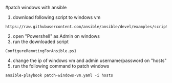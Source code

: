 #patch windows with ansible
1. download following script to windows vm
```
https://raw.githubusercontent.com/ansible/ansible/devel/examples/scripts/ConfigureRemotingForAnsible.ps1
```
2. open "Powershell" as Admin on windows
3. run the downloaded script
```
ConfigureRemotingForAnsible.ps1
```
4. change the ip of windows vm and admin username/password on "hosts"
5. run the following command to patch windows
```
ansible-playbook patch-windows-vm.yaml -i hosts
```
